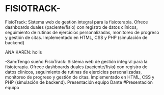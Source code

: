 # FISIOTRACK-
FisioTrack: Sistema web de gestión integral para la fisioterapia. Ofrece dashboards duales (paciente/fisio) con registro de datos clínicos, seguimiento de rutinas de ejercicios personalizadas, monitoreo de progreso y gestión de citas. Implementado en HTML, CSS y PHP (simulación de backend)

ANA KAREN: holis

-Sam:Tengo sueño
FisioTrack: Sistema web de gestión integral para la fisioterapia. Ofrece dashboards duales (paciente/fisio) con registro de datos clínicos, seguimiento de rutinas de ejercicios personalizadas, monitoreo de progreso y gestión de citas. Implementado en HTML, CSS y PHP (simulación de backend).
Presentación equipo Dante 
#Presentación equipo
